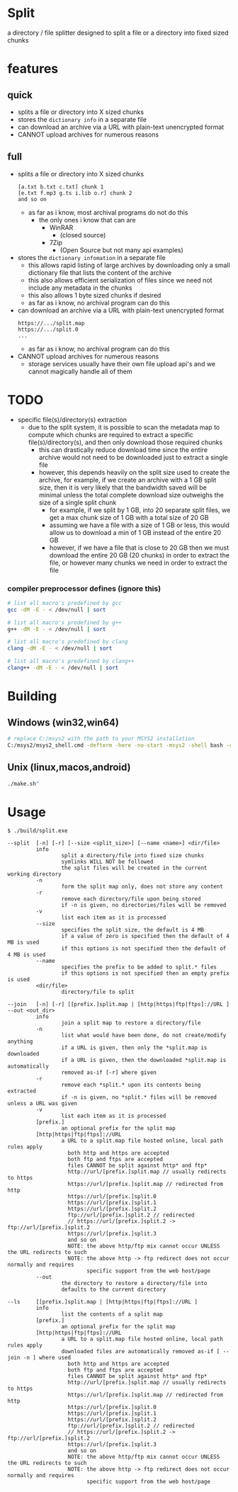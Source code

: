 # Split
a directory / file splitter designed to split a file or a directory into fixed sized chunks

# features

## quick
- splits a file or directory into X sized chunks
- stores the `dictionary info` in a separate file
- can download an archive via a URL with plain-text unencrypted format
- CANNOT upload archives for numerous reasons

## full
- splits a file or directory into X sized chunks
    ```
    [a.txt b.txt c.txt] chunk 1
    [e.txt f.mp3 g.ts i.lib o.r] chunk 2
    and so on
    ```
  - as far as i know, most archival programs do not do this
    - the only ones i know that can are
      - WinRAR
        - (closed source)
      - 7Zip
        - (Open Source but not many api examples)
- stores the `dictionary infomation` in a separate file
  - this allows rapid listing of large archives by downloading only a small dictionary file that lists the content of the archive
  - this also allows efficient serialization of files since we need not include any metadata in the chunks
  - this also allows 1 byte sized chunks if desired
  - as far as i know, no archival program can do this
- can download an archive via a URL with plain-text unencrypted format
  ```
  https://.../split.map
  https://.../split.0
  ...
  ```
  - as far as i know, no archival program can do this
- CANNOT upload archives for numerous reasons
  - storage services usually have their own file upload api's and we cannot magically handle all of them

# TODO
- specific file(s)/directory(s) extraction
  - due to the split system, it is possible to scan the metadata map to compute which chunks are required to extract a specific file(s)/directory(s), and then only download those required chunks
    - this can drastically reduce download time since the entire archive would not need to be downloaded just to extract a single file
    - however, this depends heavily on the split size used to create the archive, for example, if we create an archive with a 1 GB split size, then it is very likely that the bandwidth saved will be minimal unless the total complete download size outweighs the size of a single split chunk
      - for example, if we split by 1 GB, into 20 separate split files, we get a max chunk size of 1 GB with a total size of 20 GB
      - assuming we have a file with a size of 1 GB or less, this would allow us to download a min of 1 GB instead of the entire 20 GB
      - however, if we have a file that is close to 20 GB then we must download the entire 20 GB (20 chunks) in order to extract the file, or however many chunks we need in order to extract the file

### compiler preprocessor defines (ignore this)
```sh
# list all macro's predefined by gcc
gcc -dM -E - < /dev/null | sort

# list all macro's predefined by g++
g++ -dM -E - < /dev/null | sort

# list all macro's predefined by clang
clang -dM -E - < /dev/null | sort

# list all macro's predefined by clang++
clang++ -dM -E - < /dev/null | sort
```

# Building

## Windows (win32,win64)
```sh
# replace C:/msys2 with the path to your MSYS2 installation
C:/msys2/msys2_shell.cmd -defterm -here -no-start -msys2 -shell bash -c "pacman -S --noconfirm --needed cmake ninja gcc ; ./make.sh"
```

## Unix (linux,macos,android)
```sh
./make.sh"
```

# Usage

```
$ ./build/split.exe

--split  [-n] [-r] [--size <split_size>] [--name <name>] <dir/file>
         info
                 split a directory/file into fixed size chunks
                 symlinks WILL NOT be followed
                 the split files will be created in the current working directory
         -n
                 form the split map only, does not store any content
         -r
                 remove each directory/file upon being stored
                 if -n is given, no directories/files will be removed
         -v
                 list each item as it is processed
         --size
                 specifies the split size, the default is 4 MB
                 if a value of zero is specified then the default of 4 MB is used
                 if this options is not specified then the default of 4 MB is used
         --name
                 specifies the prefix to be added to split.* files
                 if this options is not specified then an empty prefix is used
         <dir/file>
                 directory/file to split

--join   [-n] [-r] [[prefix.]split.map | [http|https|ftp|ftps]://URL ] --out <out_dir>
         info
                 join a split map to restore a directory/file
         -n
                 list what would have been done, do not create/modify anything
                 if a URL is given, then only the *split.map is downloaded
                 if a URL is given, then the downloaded *split.map is automatically
                 removed as-if [-r] where given
         -r
                 remove each *split.* upon its contents being extracted
                 if -n is given, no *split.* files will be removed unless a URL was given
         -v
                 list each item as it is processed
         [prefix.]
                 an optional prefix for the split map
         [http|https|ftp|ftps]://URL
                 a URL to a split.map file hosted online, local path rules apply
                   both http and https are accepted
                   both ftp and ftps are accepted
                   files CANNOT be split against http* and ftp*
                   http://url/[prefix.]split.map // usually redirects to https
                   https://url/[prefix.]split.map // redirected from http
                   https://url/[prefix.]split.0
                   https://url/[prefix.]split.1
                   https://url/[prefix.]split.2
                   ftp://url/[prefix.]split.2 // redirected
                   // https://url/[prefix.]split.2 -> ftp://url/[prefix.]split.2
                   https://url/[prefix.]split.3
                   and so on
                   NOTE: the above http/ftp mix cannot occur UNLESS the URL redirects to such
                   NOTE: the above http -> ftp redirect does not occur normally and requires
                         specific support from the web host/page
         --out
                 the directory to restore a directory/file into
                 defaults to the current directory

--ls     [[prefix.]split.map | [http|https|ftp|ftps]://URL ]
         info
                 list the contents of a split map
         [prefix.]
                 an optional prefix for the split map
         [http|https|ftp|ftps]://URL
                 a URL to a split.map file hosted online, local path rules apply
                 downloaded files are automatically removed as-if [ --join -n ] where used
                   both http and https are accepted
                   both ftp and ftps are accepted
                   files CANNOT be split against http* and ftp*
                   http://url/[prefix.]split.map // usually redirects to https
                   https://url/[prefix.]split.map // redirected from http
                   https://url/[prefix.]split.0
                   https://url/[prefix.]split.1
                   https://url/[prefix.]split.2
                   ftp://url/[prefix.]split.2 // redirected
                   // https://url/[prefix.]split.2 -> ftp://url/[prefix.]split.2
                   https://url/[prefix.]split.3
                   and so on
                   NOTE: the above http/ftp mix cannot occur UNLESS the URL redirects to such
                   NOTE: the above http -> ftp redirect does not occur normally and requires
                         specific support from the web host/page
```